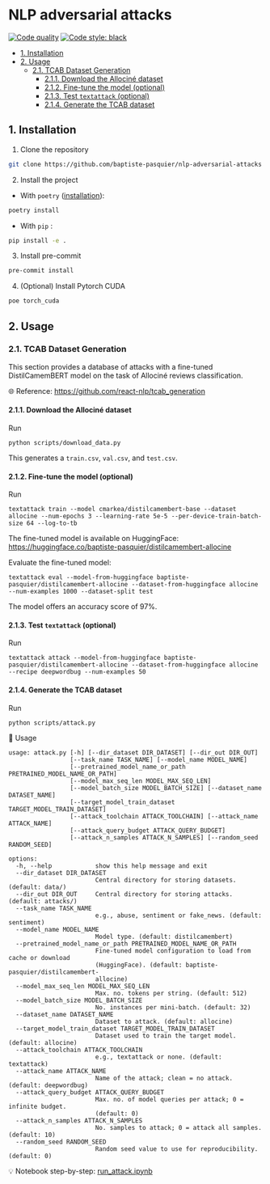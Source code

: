 # NLP adversarial attacks <!-- omit from toc -->

[![Code quality](https://github.com/baptiste-pasquier/nlp-adversarial-attacks/actions/workflows/quality.yml/badge.svg)](https://github.com/baptiste-pasquier/nlp-adversarial-attacks/actions/workflows/quality.yml)
[![Code style: black](https://img.shields.io/badge/code%20style-black-000000.svg)](https://github.com/psf/black)

- [1. Installation](#1-installation)
- [2. Usage](#2-usage)
  - [2.1. TCAB Dataset Generation](#21-tcab-dataset-generation)
    - [2.1.1. Download the Allociné dataset](#211-download-the-allociné-dataset)
    - [2.1.2. Fine-tune the model (optional)](#212-fine-tune-the-model-optional)
    - [2.1.3. Test `textattack` (optional)](#213-test-textattack-optional)
    - [2.1.4. Generate the TCAB dataset](#214-generate-the-tcab-dataset)


## 1. Installation

1. Clone the repository
```bash
git clone https://github.com/baptiste-pasquier/nlp-adversarial-attacks
```

2. Install the project
- With `poetry` ([installation](https://python-poetry.org/docs/#installation)):
```bash
poetry install
```
- With `pip` :
```bash
pip install -e .
```

3. Install pre-commit
```bash
pre-commit install
```

4. (Optional) Install Pytorch CUDA
```bash
poe torch_cuda
```

## 2. Usage

### 2.1. TCAB Dataset Generation

This section provides
a database of attacks with a fine-tuned DistilCamemBERT model on the task of Allociné reviews classification.

:globe_with_meridians: Reference: https://github.com/react-nlp/tcab_generation

#### 2.1.1. Download the Allociné dataset

Run
```{bash}
python scripts/download_data.py
```
This generates a `train.csv`, `val.csv`, and `test.csv`.

#### 2.1.2. Fine-tune the model (optional)

Run
```{bash}
textattack train --model cmarkea/distilcamembert-base --dataset allocine --num-epochs 3 --learning-rate 5e-5 --per-device-train-batch-size 64 --log-to-tb
```
The fine-tuned model is available on HuggingFace: https://huggingface.co/baptiste-pasquier/distilcamembert-allocine


Evaluate the fine-tuned model:
```{bash}
textattack eval --model-from-huggingface baptiste-pasquier/distilcamembert-allocine --dataset-from-huggingface allocine --num-examples 1000 --dataset-split test
```
The model offers an accuracy score of 97%.

#### 2.1.3. Test `textattack` (optional)

Run
```{bash}
textattack attack --model-from-huggingface baptiste-pasquier/distilcamembert-allocine --dataset-from-huggingface allocine --recipe deepwordbug --num-examples 50
```

#### 2.1.4. Generate the TCAB dataset

Run
```{bash}
python scripts/attack.py
```
:memo: Usage
```
usage: attack.py [-h] [--dir_dataset DIR_DATASET] [--dir_out DIR_OUT]
                 [--task_name TASK_NAME] [--model_name MODEL_NAME]
                 [--pretrained_model_name_or_path PRETRAINED_MODEL_NAME_OR_PATH]  
                 [--model_max_seq_len MODEL_MAX_SEQ_LEN]
                 [--model_batch_size MODEL_BATCH_SIZE] [--dataset_name DATASET_NAME]  
                 [--target_model_train_dataset TARGET_MODEL_TRAIN_DATASET]
                 [--attack_toolchain ATTACK_TOOLCHAIN] [--attack_name ATTACK_NAME]  
                 [--attack_query_budget ATTACK_QUERY_BUDGET]
                 [--attack_n_samples ATTACK_N_SAMPLES] [--random_seed RANDOM_SEED]  

options:
  -h, --help            show this help message and exit
  --dir_dataset DIR_DATASET
                        Central directory for storing datasets. (default: data/)  
  --dir_out DIR_OUT     Central directory for storing attacks. (default: attacks/)  
  --task_name TASK_NAME
                        e.g., abuse, sentiment or fake_news. (default: sentiment)  
  --model_name MODEL_NAME
                        Model type. (default: distilcamembert)
  --pretrained_model_name_or_path PRETRAINED_MODEL_NAME_OR_PATH
                        Fine-tuned model configuration to load from cache or download  
                        (HuggingFace). (default: baptiste-pasquier/distilcamembert-  
                        allocine)
  --model_max_seq_len MODEL_MAX_SEQ_LEN
                        Max. no. tokens per string. (default: 512)
  --model_batch_size MODEL_BATCH_SIZE
                        No. instances per mini-batch. (default: 32)
  --dataset_name DATASET_NAME
                        Dataset to attack. (default: allocine)
  --target_model_train_dataset TARGET_MODEL_TRAIN_DATASET
                        Dataset used to train the target model. (default: allocine)  
  --attack_toolchain ATTACK_TOOLCHAIN
                        e.g., textattack or none. (default: textattack)
  --attack_name ATTACK_NAME
                        Name of the attack; clean = no attack. (default: deepwordbug)  
  --attack_query_budget ATTACK_QUERY_BUDGET
                        Max. no. of model queries per attack; 0 = infinite budget.  
                        (default: 0)
  --attack_n_samples ATTACK_N_SAMPLES
                        No. samples to attack; 0 = attack all samples. (default: 10)  
  --random_seed RANDOM_SEED
                        Random seed value to use for reproducibility. (default: 0)
```

:bulb: Notebook step-by-step: [run_attack.ipynb](/notebooks/run_attack.ipynb)
